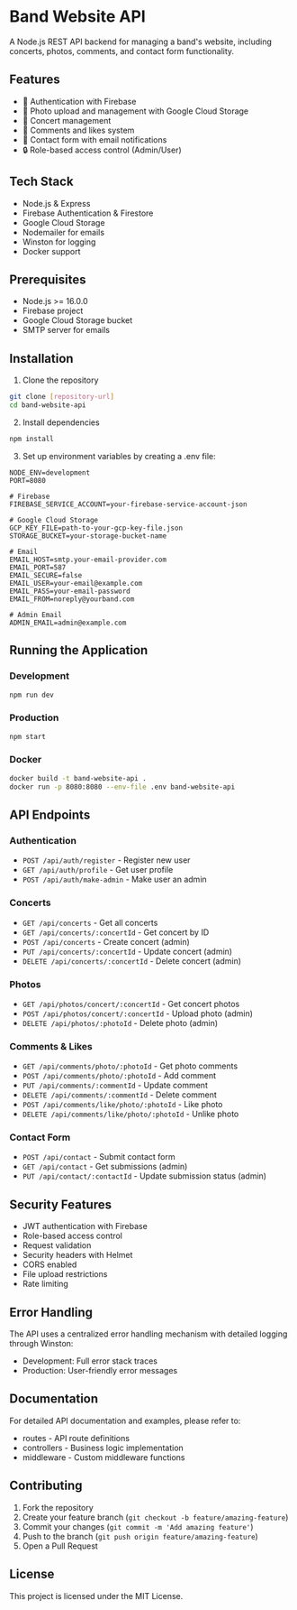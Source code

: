 # Band Website API

A Node.js REST API backend for managing a band's website, including concerts, photos, comments, and contact form functionality.

## Features

- 🔐 Authentication with Firebase
- 📸 Photo upload and management with Google Cloud Storage
- 🎵 Concert management
- 💬 Comments and likes system
- 📧 Contact form with email notifications
- 🔒 Role-based access control (Admin/User)

## Tech Stack

- Node.js & Express
- Firebase Authentication & Firestore
- Google Cloud Storage
- Nodemailer for emails
- Winston for logging
- Docker support

## Prerequisites

- Node.js >= 16.0.0
- Firebase project
- Google Cloud Storage bucket
- SMTP server for emails

## Installation

1. Clone the repository
```bash
git clone [repository-url]
cd band-website-api
```

2. Install dependencies
```bash
npm install
```

3. Set up environment variables by creating a .env file:
```env
NODE_ENV=development
PORT=8080

# Firebase
FIREBASE_SERVICE_ACCOUNT=your-firebase-service-account-json

# Google Cloud Storage
GCP_KEY_FILE=path-to-your-gcp-key-file.json
STORAGE_BUCKET=your-storage-bucket-name

# Email
EMAIL_HOST=smtp.your-email-provider.com
EMAIL_PORT=587
EMAIL_SECURE=false
EMAIL_USER=your-email@example.com
EMAIL_PASS=your-email-password
EMAIL_FROM=noreply@yourband.com

# Admin Email
ADMIN_EMAIL=admin@example.com
```

## Running the Application

### Development
```bash
npm run dev
```

### Production
```bash
npm start
```

### Docker
```bash
docker build -t band-website-api .
docker run -p 8080:8080 --env-file .env band-website-api
```

## API Endpoints

### Authentication
- `POST /api/auth/register` - Register new user
- `GET /api/auth/profile` - Get user profile
- `POST /api/auth/make-admin` - Make user an admin

### Concerts
- `GET /api/concerts` - Get all concerts
- `GET /api/concerts/:concertId` - Get concert by ID
- `POST /api/concerts` - Create concert (admin)
- `PUT /api/concerts/:concertId` - Update concert (admin)
- `DELETE /api/concerts/:concertId` - Delete concert (admin)

### Photos
- `GET /api/photos/concert/:concertId` - Get concert photos
- `POST /api/photos/concert/:concertId` - Upload photo (admin)
- `DELETE /api/photos/:photoId` - Delete photo (admin)

### Comments & Likes
- `GET /api/comments/photo/:photoId` - Get photo comments
- `POST /api/comments/photo/:photoId` - Add comment
- `PUT /api/comments/:commentId` - Update comment
- `DELETE /api/comments/:commentId` - Delete comment
- `POST /api/comments/like/photo/:photoId` - Like photo
- `DELETE /api/comments/like/photo/:photoId` - Unlike photo

### Contact Form
- `POST /api/contact` - Submit contact form
- `GET /api/contact` - Get submissions (admin)
- `PUT /api/contact/:contactId` - Update submission status (admin)

## Security Features

- JWT authentication with Firebase
- Role-based access control
- Request validation
- Security headers with Helmet
- CORS enabled
- File upload restrictions
- Rate limiting

## Error Handling

The API uses a centralized error handling mechanism with detailed logging through Winston:
- Development: Full error stack traces
- Production: User-friendly error messages

## Documentation

For detailed API documentation and examples, please refer to:
- routes - API route definitions
- controllers - Business logic implementation
- middleware - Custom middleware functions

## Contributing

1. Fork the repository
2. Create your feature branch (`git checkout -b feature/amazing-feature`)
3. Commit your changes (`git commit -m 'Add amazing feature'`)
4. Push to the branch (`git push origin feature/amazing-feature`)
5. Open a Pull Request

## License

This project is licensed under the MIT License.